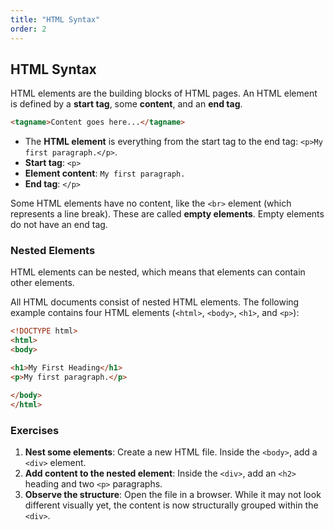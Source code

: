```yaml
---
title: "HTML Syntax"
order: 2
---
```


## HTML Syntax

HTML elements are the building blocks of HTML pages. An HTML element is defined by a **start tag**, some **content**, and an **end tag**.

```html
<tagname>Content goes here...</tagname>
```

-   The **HTML element** is everything from the start tag to the end tag: `<p>My first paragraph.</p>`.
-   **Start tag**: `<p>`
-   **Element content**: `My first paragraph.`
-   **End tag**: `</p>`

Some HTML elements have no content, like the `<br>` element (which represents a line break). These are called **empty elements**. Empty elements do not have an end tag.

### Nested Elements

HTML elements can be nested, which means that elements can contain other elements.

All HTML documents consist of nested HTML elements. The following example contains four HTML elements (`<html>`, `<body>`, `<h1>`, and `<p>`):

```html
<!DOCTYPE html>
<html>
<body>

<h1>My First Heading</h1>
<p>My first paragraph.</p>

</body>
</html>
```

### Exercises

1.  **Nest some elements**: Create a new HTML file. Inside the `<body>`, add a `<div>` element.
2.  **Add content to the nested element**: Inside the `<div>`, add an `<h2>` heading and two `<p>` paragraphs.
3.  **Observe the structure**: Open the file in a browser. While it may not look different visually yet, the content is now structurally grouped within the `<div>`.
